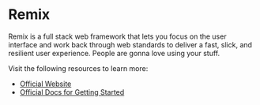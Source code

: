 # Remix

Remix is a full stack web framework that lets you focus on the user interface and work back through web standards to deliver a fast, slick, and resilient user experience. People are gonna love using your stuff.

Visit the following resources to learn more:

- [Official Website](https://remix.run/)
- [Official Docs for Getting Started](https://remix.run/docs/en/v1#getting-started)
